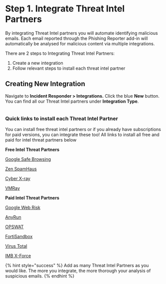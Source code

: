 # Step 1. Integrate Threat Intel Partners

By integrating Threat Intel partners you will automate identifying malicious emails. Each email reported through the Phishing Reporter add-in will automatically be analysed for malicious content via multiple integrations.

There are 2 steps to Integrating Threat Intel Partners:

1. Create a new integration
2. Follow relevant steps to install each threat intel partner

## **Creating New Integration** <a href="#creating-new-integration" id="creating-new-integration"></a>

Navigate to **Incident Responder > Integrations.** Click the blue **New** button. You can find all our Threat Intel partners under **Integration Type**.

<figure><img src="https://files.gitbook.com/v0/b/gitbook-x-prod.appspot.com/o/spaces%2FlKFxOYqYqSykikkXpwjG%2Fuploads%2FO9zvAviIbw4c4O7141yr%2Fthreat%20intel%20step%201.gif?alt=media&#x26;token=67ad44ca-841f-49a9-96d9-86204d2ec467" alt=""><figcaption></figcaption></figure>

### **Quick links to install each Threat Intel Partner**

You can install free threat intel partners or if you already have subscriptions for paid versions, you can integrate these too! All links to install all free and paid for intel threat partners below

**Free Intel Threat Partners**

​[Google Safe Browsing](../../platform/incident-responder/integrations.md#google-safe-browsing)

[​​Zen SpamHaus​](../../platform/incident-responder/integrations.md#zen-spamhaus)

​​[Cyber X-ray](../../platform/incident-responder/integrations.md#cyber-x-ray)

[​VMRay​](../../platform/incident-responder/integrations.md#vmray)

**Paid Intel Threat Partners**

​​[Google Web Risk](../../platform/incident-responder/integrations.md#google-web-risk)

[​AnyRun​](../../platform/incident-responder/integrations.md#anyrun)

[​​OPSWAT​](../../platform/incident-responder/integrations.md#opswat)

[​FortiSandbox](../../platform/incident-responder/integrations.md#fortisandbox)

​​[Virus Total​](../../platform/incident-responder/integrations.md#virustotal)

​[IMB X-Force](../../platform/incident-responder/integrations.md#ibm-x-force)

{% hint style="success" %}
Add as many Threat Intel Partners as you would like. The more you integrate, the more thorough your analysis of suspicious emails.
{% endhint %}
